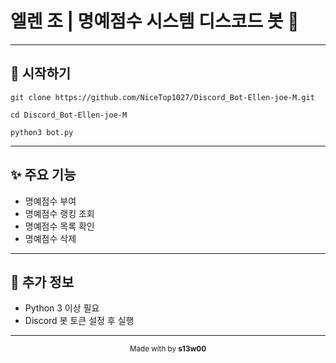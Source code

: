 # 엘렌 조 | 명예점수 시스템 디스코드 봇 🤖

---

## 🚀 시작하기

```linux
git clone https://github.com/NiceTop1027/Discord_Bot-Ellen-joe-M.git

cd Discord_Bot-Ellen-joe-M

python3 bot.py
```

---

## ✨ 주요 기능

- 명예점수 부여
- 명예점수 랭킹 조회
- 명예점수 목록 확인
- 명예점수 삭제

---

## 📌 추가 정보

- Python 3 이상 필요
- Discord 봇 토큰 설정 후 실행

---

<div align="center">
  <sub>Made with by <strong>s13w00</strong></sub>
</div>
